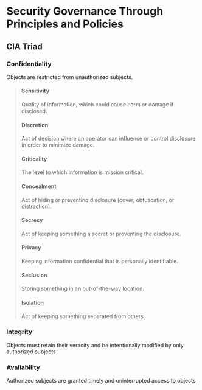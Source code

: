 # Security Governance Through Principles and Policies

## CIA Triad

### Confidentiality
Objects are restricted from unauthorized subjects.


> #### Sensitivity
> Quality of information, which could cause harm or damage if disclosed.
>
> #### Discretion
> Act of decision where an operator can influence or control disclosure in order to minimize damage.
>
> #### Criticality
> The level to which information is mission critical.
>
> #### Concealment
> Act of hiding or preventing disclosure (cover, obfuscation, or distraction).
>
> #### Secrecy
> Act of keeping something a secret or preventing the disclosure.
>
> #### Privacy
> Keeping information confidential that is personally identifiable.
>
> #### Seclusion
> Storing something in an out-of-the-way location.
>
> #### Isolation
> Act of keeping something separated from others.

### Integrity
Objects must retain their veracity and be intentionally modified by only authorized subjects

### Availability
Authorized subjects are granted timely and uninterrupted access to objects

